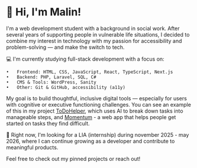 # 👋 Hi, I'm Malin!

I'm a web development student with a background in social work. After several years of supporting people in vulnerable life situations, I decided to combine my interest in technology with my passion for accessibility and problem-solving — and make the switch to tech.

💻 I'm currently studying full-stack development with a focus on:

	•	Frontend: HTML, CSS, JavaScript, React, TypeScript, Next.js
	•	Backend: PHP, Laravel, SQL, C#
	•	CMS & Tools: WordPress, Sanity
	•	Other: Git & GitHub, accessibility (a11y)

My goal is to build thoughtful, inclusive digital tools — especially for users with cognitive or executive functioning challenges. You can see an example of this in my project [ToDoHelper](https://github.com/PU-MEriksson/ToDoHelper), which uses AI to break down tasks into manageable steps, and [Momentum](https://github.com/PU-MEriksson/anti-procrastinator) - a web app that helps people get started on tasks they find difficult.

🌱 Right now, I'm looking for a LIA (internship) during november 2025 - may 2026, where I can continue growing as a developer and contribute to meaningful products.

Feel free to check out my pinned projects or reach out!


